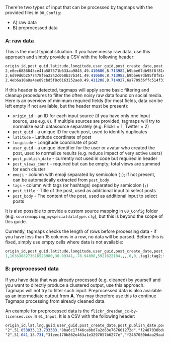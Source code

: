 There're two types of input that can be processed by tagmaps with the provided files in `00_Config`:

* A) raw data
* B) preprocessed data

### A: raw data

This is the most typical situation. If you have messy raw data, use this approach and simply provide a CSV with the following header:

```CSS
origin_id,post_guid,latitude,longitude,user_guid,post_create_date,post_publish_date,post_thumbnail_url,post_views_count,post_like_count,post_url,tags,emoji,post_title,post_body,post_geoaccuracy,post_comment_count,post_type,post_filter,place_guid,place_name
2,e0ec6886843ce41a587571b633aa9845,49.410686,8.713982,b9bbe67db95f8f81c5f91c338ed0ae24,2016-07-09 08:57:03,2016-10-17 16:21:10,,8,,,heidelberg;deutschland;alemania,"",Heidelberg,,latlng,,,,,
2,6d99d6b2577478fea2242c068b37b341,49.410686,8.713982,b9bbe67db95f8f81c5f91c338ed0ae24,2016-07-09 09:10:41,2016-10-17 16:21:12,,7,,,heidelberg;deutschland;alemania,"",Heidelberg,,latlng,,,,,
2,4eb6a10a8a4ee89cbd5f8c0163252ae0,49.411208,8.714927,6a770936ffc514f317a1572c940acd2e,2012-04-21 12:09:07,2012-05-14 16:27:29,,87,,,germany;heidelberg;2012;friendlyflickr,"",DSC_3734.JPG,,latlng,,,,,
```

If this header is detected, tagmaps will apply some basic filtering and cleanup procedures to filter the often noisy raw data found on social media. Here is an overview of minimum required fields (for most fields, data can be left empty if not available, but the header must be present):

* `origin_id` - an ID for each input source (if you have only one input source, use e.g. `0`). If multiple sources are provided, tagmaps will try to normalize each datasource separately (e.g. Flickr = 1, Twitter = 2)
* `post_guid` - a unique ID for each post, used to identify duplicates
* `latitude` - Latitude coordinate of post
* `longitude` - Longitude coordinate of post
* `user_guid` - a unique identifier for the user or avatar who created the post, used to normalize results (e.g. reduce impact of very active users)
* `post_publish_date` - currently not used in code but required in header
* `post_views_count` - required but can be empty; total views are summed for each cluster
* `emoji` - column with emoji separated by semicolon (`;`); if not present, can be automatically extracted from `post_body`
* `tags` - column with tags (or hashtags) separated by semicolon (`;`)
* `post_title` - Title of the post, used as additional input to select posts
* `post_body` - The content of the post, used as additional input to select posts

It is also possible to provide a custom source mapping in `00_Config` folder (e.g. `sourcemapping_myspecialdatatype.cfg`), but this is beyond the scope of this guide.

Currently, tagmaps checks the length of rows before processing data - if you have less than 15 columns in a row, no data will be parsed. Before this is fixed, simply use empty cells where data is not available:

```python
origin_id,post_guid,latitude,longitude,user_guid,post_create_date,post_publish_date,post_thumbnail_url,post_views_count,post_like_count,post_url,tags,emoji,post_title,post_body,post_geoaccuracy,post_comment_count,post_type,post_filter,place_guid,place_name,place_post_count,city_guid,country_guid
1,1636388273616523980,38.09341,-78.94898,5921622184,,,,0,0,,tag1;tag2;tag3,,,,,0,,,,,,,

```



### B: preprocessed data

If you have data that was already processed (e.g. cleaned) by yourself and you want to directly produce a clustered output, use this approach. Tagmaps will not try to filter such input. Preprocessed data is also available as an intermediate output from **A**. You may therefore use this to continue Tagmaps processing from already cleaned data.

An example for preprocessed data is the `flickr_dresden_cc-by-licenses.csv` in `01_Input`. It is a CSV with the following header:

```CSS
origin_id,lat,lng,guid,user_guid,post_create_date,post_publish_date,post_body,hashtags,emoji,post_views_count,post_like_count,loc_id,loc_name
"2",51.053833,13.733333,"8ba6c17f46cabbd7a2d63e767601272d","f2487030bdaa29aa85138cac1f354826","2010-05-07","2010-05-23","","water;dresden;germany","",58,0,"51.053833:13.733333",""
"2",51.041,13.731,"31eec170b862e463a1e3297057b6277e","f2487030bdaa29aa85138cac1f354826","2010-05-06","2010-05-15","","germany;dresden;transport","",78,0,"51.041:13.731",""
```